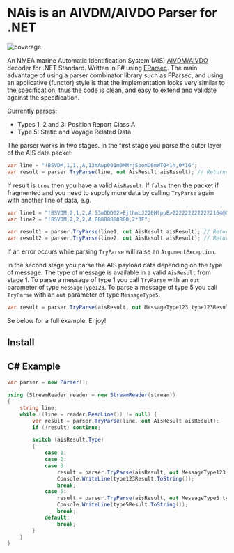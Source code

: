 # NAis is an AIVDM/AIVDO Parser for .NET #

![coverage](https://gitlab.com/dbrattli/AisParser/badges/master/coverage.svg)

An NMEA marine Automatic Identification System (AIS) [AIVDM/AIVDO](http://catb.org/gpsd/AIVDM.html)
decoder for .NET Standard. Written in F# using [FParsec](http://www.quanttec.com/fparsec/). The main
advantage of using a parser combinator library such as FParsec, and using an applicative (functor)
style is that the implementation looks very similar to the specification, thus the code is clean, and
easy to extend and validate against the specification.

Currently parses:

* Types 1, 2 and 3: Position Report Class A
* Type 5: Static and Voyage Related Data

The parser works in two stages. In the first stage you parse the outer layer of the AIS data packet:

```c#
var line = "!BSVDM,1,1,,A,13mAwp001m0MMrjSoomG6mWT0<1h,0*16";
var result = parser.TryParse(line, out AisResult aisResult); // Returns true
```

If result is `true` then you have a valid `AisResult`. If `false` then the packet if fragmented and
you need to supply more data by calling `TryParse` again with another line of data, e.g.

```c#
var line1 = "!BSVDM,2,1,2,A,53mDDD02>EjthmLJ220HtppE>2222222222222164@G:34rdR?QSkSQDp888,0*15";
var line2 = "!BSVDM,2,2,2,A,88888888880,2*3F";

var result1 = parser.TryParse(line1, out AisResult aisResult); // Returns false
var result2 = parser.TryParse(line2, out AisResult aisResult); // Returns true
```

If an error occurs while parsing `TryParse` will raise an `ArgumentException`.

In the second stage you parse the AIS payload data depending on the type of message. The type of
message is available in a valid `AisResult` from stage 1. To parse a message of type 1 you call
`TryParse` with an `out` parameter of type `MessageType123`. To parse a message of type 5 you call
`TryParse` with an `out` parameter of type `MessageType5`.

```c#
var result = parser.TryParse(aisResult, out MessageType123 type123Result);
````

Se below for a full example. Enjoy!

## Install ##

## C# Example ##

```c#
var parser = new Parser();

using (StreamReader reader = new StreamReader(stream))
{
    string line;
    while ((line = reader.ReadLine()) != null) {
        var result = parser.TryParse(line, out AisResult aisResult);
        if (!result) continue;

        switch (aisResult.Type)
        {
            case 1:
            case 2:
            case 3:
                result = parser.TryParse(aisResult, out MessageType123 type123Result);
                Console.WriteLine(type123Result.ToString());
                break;
            case 5:
                result = parser.TryParse(aisResult, out MessageType5 type5Result);
                Console.WriteLine(type5Result.ToString());
                break;
            default:
                break;
        }
    }
}
```
